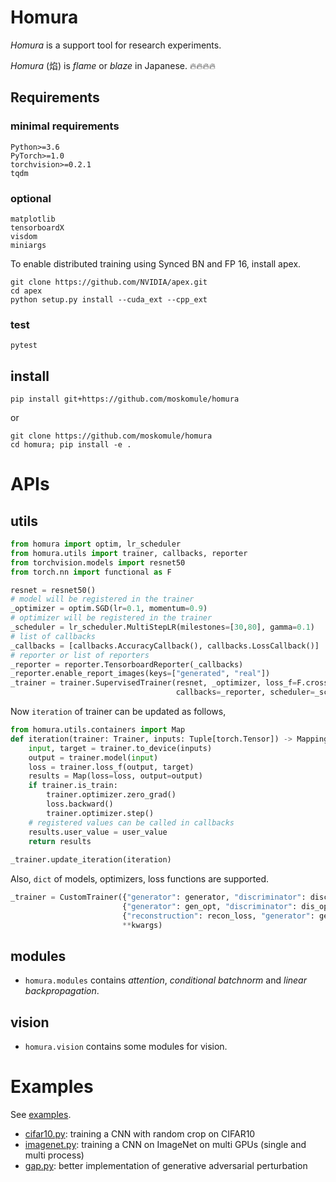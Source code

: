 # Homura

*Homura* is a support tool for research experiments.

*Homura* (焰) is *flame* or *blaze* in Japanese. 🔥🔥🔥🔥

## Requirements

### minimal requirements

```
Python>=3.6
PyTorch>=1.0
torchvision>=0.2.1
tqdm
```

### optional

```
matplotlib
tensorboardX
visdom
miniargs
```

To enable distributed training using Synced BN and FP 16, install apex.

```
git clone https://github.com/NVIDIA/apex.git
cd apex
python setup.py install --cuda_ext --cpp_ext
```

### test

```
pytest
```

## install

```console
pip install git+https://github.com/moskomule/homura
```

or

```console
git clone https://github.com/moskomule/homura
cd homura; pip install -e .
```


# APIs

## utils

```python
from homura import optim, lr_scheduler
from homura.utils import trainer, callbacks, reporter
from torchvision.models import resnet50
from torch.nn import functional as F

resnet = resnet50()
# model will be registered in the trainer
_optimizer = optim.SGD(lr=0.1, momentum=0.9)
# optimizer will be registered in the trainer
_scheduler = lr_scheduler.MultiStepLR(milestones=[30,80], gamma=0.1)
# list of callbacks
_callbacks = [callbacks.AccuracyCallback(), callbacks.LossCallback()]
# reporter or list of reporters
_reporter = reporter.TensorboardReporter(_callbacks)
_reporter.enable_report_images(keys=["generated", "real"])
_trainer = trainer.SupervisedTrainer(resnet, _optimizer, loss_f=F.cross_entropy, 
                                     callbacks=_reporter, scheduler=_scheduler)
```

Now `iteration` of trainer can be updated as follows,

```python
from homura.utils.containers import Map
def iteration(trainer: Trainer, inputs: Tuple[torch.Tensor]) -> Mapping[torch.Tensor]:
    input, target = trainer.to_device(inputs)
    output = trainer.model(input)
    loss = trainer.loss_f(output, target)
    results = Map(loss=loss, output=output)
    if trainer.is_train:
        trainer.optimizer.zero_grad()
        loss.backward()
        trainer.optimizer.step()
    # registered values can be called in callbacks
    results.user_value = user_value
    return results
   
_trainer.update_iteration(iteration) 
```

Also, `dict` of models, optimizers, loss functions are supported.

```python
_trainer = CustomTrainer({"generator": generator, "discriminator": discriminator},
                         {"generator": gen_opt, "discriminator": dis_opt},
                         {"reconstruction": recon_loss, "generator": gen_loss},
                         **kwargs)
```

## modules

* `homura.modules` contains *attention*, *conditional batchnorm* and *linear backpropagation*.

## vision

* `homura.vision` contains some modules for vision.


# Examples

See [examples](examples).

* [cifar10.py](examples/cifar10.py): training a CNN with random crop on CIFAR10
* [imagenet.py](examples/imagenet.py): training a CNN on ImageNet on multi GPUs (single and     multi process)
* [gap.py](examples/gap.py): better implementation of generative adversarial perturbation